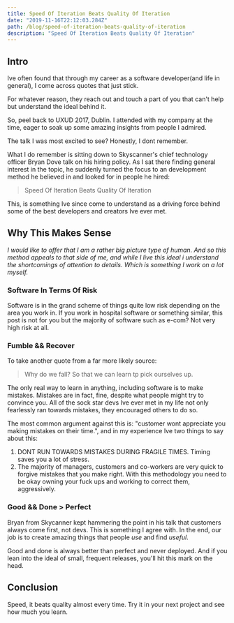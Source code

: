 ```yaml
---
title: Speed Of Iteration Beats Quality Of Iteration
date: "2019-11-16T22:12:03.284Z"
path: /blog/speed-of-iteration-beats-quality-of-iteration
description: "Speed Of Iteration Beats Quality Of Iteration"
---
```


## Intro

Ive often found that through my career as a software developer(and life in general), I come across quotes that just stick. 

For whatever reason, they reach out and touch a part of you that can't help but understand the ideal behind it. 

So, peel back to UXUD 2017, Dublin. I attended with my company at the time, eager to soak up some amazing insights from people I admired.

The talk I was most excited to see? Honestly, I dont remember. 

What I do remember is sitting down to Skyscanner's chief technology officer Bryan Dove talk on his hiring policy. As I sat there finding general interest in the topic, he suddenly turned the focus to an development method he believed in and looked for in people he hired:

> Speed Of Iteration Beats Quality Of Iteration

This, is something Ive since come to understand as a driving force behind some of the best developers and creators Ive ever met. 

## Why This Makes Sense

_I would like to offer that I am a rather big picture type of human. And so this method appeals to that side of me, and while I live this ideal i understand the shortcomings of attention to details. Which is something I work on a lot myself._

### Software In Terms Of Risk 

Software is in the grand scheme of things quite low risk depending on the area you work in. If you work in hospital software or something similar, this post is not for you but the majority of software such as e-com? Not very high risk at all. 

### Fumble && Recover

To take another quote from a far more likely source: 

> Why do we fall? So that we can learn tp pick ourselves up.

The only real way to learn in anything, including software is to make mistakes. Mistakes are in fact, fine, despite what people might try to convince you. All of the sock star devs Ive ever met in my life not only fearlessly ran towards mistakes, they encouraged others to do so.

The most common argument against this is: "customer wont appreciate you making mistakes on their time.", and in my experience Ive two things to say about this:

1. DONT RUN TOWARDS MISTAKES DURING FRAGILE TIMES. Timing saves you a lot of stress.
2. The majority of managers, customers and co-workers are very quick to forgive mistakes that you make right. With this methodology you need to be okay owning your fuck ups and working to correct them, aggressively.    

### Good && Done > Perfect 

Bryan from Skycanner kept hammering the point in his talk that customers always come first, not devs. This is something I agree with. In the end, our job is to create amazing things that people _use_ and find _useful_.

Good and done is always better than perfect and never deployed. And if you lean into the ideal of small, frequent releases, you'll hit this mark on the head.  

## Conclusion

Speed, it beats quality almost every time. Try it in your next project and see how much you learn.
